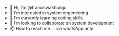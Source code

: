 - 👋 Hi, I’m @franciswakhungu
- 👀 I’m interested in system engeneering
- 🌱 I’m currently learning coding skills
- 💞️ I’m looking to collaborate on system development
- 📫 How to reach me ... via whatsApp only

<!---
franciswakhungu/franciswakhungu is a ✨ special ✨ repository because its `README.md` (this file) appears on your GitHub profile.
You can click the Preview link to take a look at your changes.
--->
